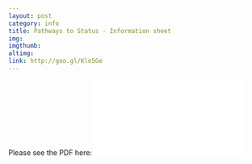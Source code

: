 ```yaml
---
layout: post
category: info
title: Pathways to Status - Information sheet
img: 
imgthumb: 
altimg: 
link: http://goo.gl/Klo5Ge
---
```

Please see the PDF here:
<embed src="/docs/info/pathway-to-status-info.pdf" class="pdf" type='application/pdf'>
